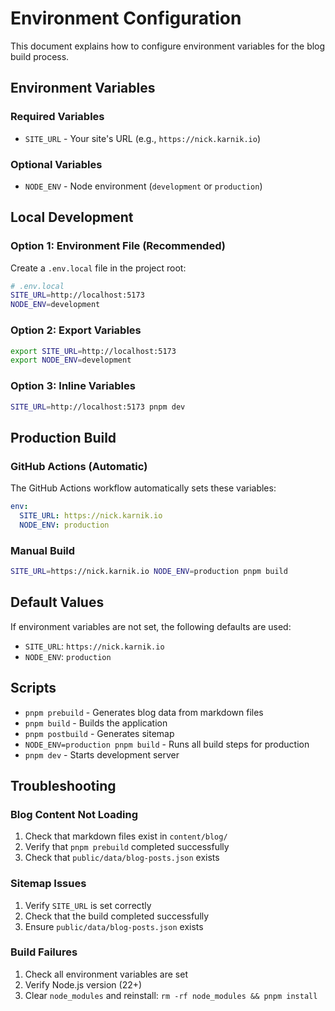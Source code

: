 # Environment Configuration

This document explains how to configure environment variables for the blog build process.

## Environment Variables

### Required Variables

- `SITE_URL` - Your site's URL (e.g., `https://nick.karnik.io`)

### Optional Variables

- `NODE_ENV` - Node environment (`development` or `production`)

## Local Development

### Option 1: Environment File (Recommended)

Create a `.env.local` file in the project root:

```bash
# .env.local
SITE_URL=http://localhost:5173
NODE_ENV=development
```

### Option 2: Export Variables

```bash
export SITE_URL=http://localhost:5173
export NODE_ENV=development
```

### Option 3: Inline Variables

```bash
SITE_URL=http://localhost:5173 pnpm dev
```

## Production Build

### GitHub Actions (Automatic)

The GitHub Actions workflow automatically sets these variables:

```yaml
env:
  SITE_URL: https://nick.karnik.io
  NODE_ENV: production
```

### Manual Build

```bash
SITE_URL=https://nick.karnik.io NODE_ENV=production pnpm build
```

## Default Values

If environment variables are not set, the following defaults are used:

- `SITE_URL`: `https://nick.karnik.io`
- `NODE_ENV`: `production`

## Scripts

- `pnpm prebuild` - Generates blog data from markdown files
- `pnpm build` - Builds the application
- `pnpm postbuild` - Generates sitemap
- `NODE_ENV=production pnpm build` - Runs all build steps for production
- `pnpm dev` - Starts development server

## Troubleshooting

### Blog Content Not Loading

1. Check that markdown files exist in `content/blog/`
2. Verify that `pnpm prebuild` completed successfully
3. Check that `public/data/blog-posts.json` exists

### Sitemap Issues

1. Verify `SITE_URL` is set correctly
2. Check that the build completed successfully
3. Ensure `public/data/blog-posts.json` exists

### Build Failures

1. Check all environment variables are set
2. Verify Node.js version (22+)
3. Clear `node_modules` and reinstall: `rm -rf node_modules && pnpm install`
